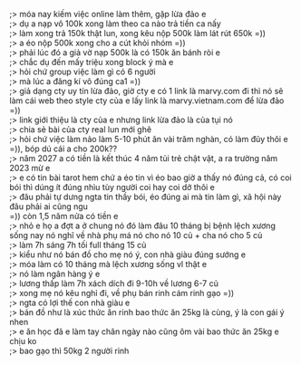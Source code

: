 ;> móa nay kiếm việc online làm thêm, gặp lừa đảo e<br>
;> dụ a nạp vô 100k xong làm theo ca nào trả tiền ca nấy<br>
;> làm xong trả 150k thật lun, xong kêu nộp 500k làm lát rút 650k =))<br>
;> a éo nộp 500k xong cho a cút khỏi nhóm =))<br>
;> phải lúc đó a giả vờ nạp 500k là có 150k ăn bánh ròi e<br>
;> chắc dụ đến mấy triệu xong block ý mà e<br>
;> hỏi chứ group việc làm gì có 6 người<br>
;> mà lúc a đăng kí vô đúng ca1 =))<br>
;> giả dạng cty uy tín lừa đảo, giờ cty e có 1 link là marvy.com đi thì nó sẽ làm cái web theo style cty của e lấy link là marvy.vietnam.com để lừa đảo =))<br>
;> link giới thiệu là cty của e nhưng link lừa đảo là của tụi nó<br>
;> chia sẻ bài của cty real lun mới ghê<br>
;> hỏi chứ việc làm nảo làm 5-10 phút ăn vài trăm nghàn, có làm đũy thôi e =)), bóp dú cái a cho 200k??<br>
;> năm 2027 a có tiền là kết thúc 4 năm tủi trẻ chật vật, a ra trường năm 2023 mừ e<br>
;> e có tin bài tarot hem chứ a éo tin vì éo bao giờ a thấy nó đúng cả, có coi bói thì dúng ít đúng nhìu tùy người coi hay coi dở thôi e<br>
;> đâu phải tự dưng ngta tin thầy bói, éo đúng ai mà tin làm gì, xã  hội này đâu phải ai cũng ngu<br>
=)) còn 1,5 năm nửa có tiền e<br>
;> nhỏ e họ a đợt a ở chung nó đó làm đâu 10 tháng bị bệnh lệch xương sống nay nó nghĩ về nhà phụ má nó cho nó 10 củ + cha nó cho 5 củ<br>
;> làm 7h sáng 7h tối full tháng 15 củ<br>
;> kiểu như nó bán đồ cho mẹ nó ý, con nhà giàu đúng sướng e<br>
;> móa làm có 10 tháng mà lệch xương sống vl thật e<br>
;> nó làm ngân hàng ý e<br>
;> lương thấp làm 7h xách dích đi 9-10h về lương 6-7 củ<br>
;> xong mẹ nó kêu nghỉ đi, về phụ bán rinh cám rinh gạo =))<br>
;> ngta có lợi thế con nhà giàu e<br>
;> bán đồ như là xúc thức ăn rinh bao thức ăn 25kg là cùng, ý là con gái ý nhen<br>
;> e ăn học đã e làm tay chân ngày nào cũng ôm vài bao thức ăn 25kg e chịu ko<br>
;> bao gạo thì 50kg 2 người rinh
